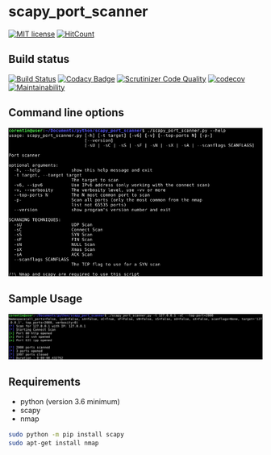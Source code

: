 # scapy_port_scanner
[![MIT license](https://img.shields.io/badge/License-MIT-blue.svg)](https://lbesson.mit-license.org/)
[![HitCount](http://hits.dwyl.io/corentinmusard/scapy_port_scaner.svg)](http://hits.dwyl.io/corentinmusard/scapy_port_scaner)

## Build status
[![Build Status](https://www.travis-ci.org/corentinmusard/scapy_port_scanner.svg?branch=master)](https://www.travis-ci.org/corentinmusard/scapy_port_scanner)
[![Codacy Badge](https://api.codacy.com/project/badge/Grade/f078b44da1da4ad4a5bba8dda8fe46c5)](https://www.codacy.com/app/corentinmusard/scapy_port_scanner)
[![Scrutinizer Code Quality](https://scrutinizer-ci.com/g/corentinmusard/scapy_port_scanner/badges/quality-score.png?b=master)](https://scrutinizer-ci.com/g/corentinmusard/scapy_port_scanner/?branch=master)
[![codecov](https://codecov.io/gh/corentinmusard/scapy_port_scanner/branch/master/graph/badge.svg)](https://codecov.io/gh/corentinmusard/scapy_port_scanner)
[![Maintainability](https://api.codeclimate.com/v1/badges/b115c1a9c3e3328cf07d/maintainability)](https://codeclimate.com/github/corentinmusard/scapy_port_scanner/maintainability)

## Command line options
![help page](https://github.com/corentinmusard/scapy_port_scanner/blob/master/img/help.png "help page")

## Sample Usage
![sample](https://github.com/corentinmusard/scapy_port_scanner/blob/master/img/sample.png "sample")

## Requirements

- python (version 3.6 minimum)
- scapy
- nmap

```sh
sudo python -m pip install scapy
sudo apt-get install nmap
```
